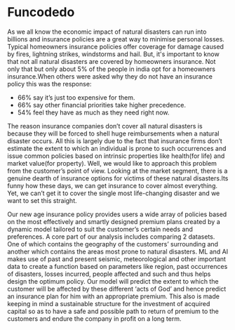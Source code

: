 # Funcodedo

As we all know the economic impact of natural disasters can run into billions and insurance policies are a great way to minimise personal losses. Typical homeowners insurance policies offer coverage for damage caused by fires, lightning strikes, windstorms and hail. But, it's important to know that not all natural disasters are covered by homeowners insurance. Not only that but only about 5% of the people in india opt for a homeowners insurance.When others were asked why they do not have an insurance policy this was the response:
- 66% say it’s just too expensive for them.
- 66% say other financial priorities take higher precedence.
- 54% feel they have as much as they need right now.
 
The reason insurance companies don’t cover all natural disasters is because they will be forced to shell huge reimbursements when a natural disaster occurs. All this is largely due to the fact that insurance firms don’t estimate the extent to which an individual is prone to such occurrences and issue common policies based on intrinsic properties like health(for life) and market value(for property).
Well, we would like to approach this problem from the customer’s point of view. Looking at the market segment, there is a genuine dearth of insurance options for victims of these natural disasters.Its funny how these days, we can get insurance to cover almost everything. Yet, we can’t get it to cover the single most life-changing disaster and we want to set this straight.

Our new age insurance policy provides users a wide array of policies based on the most effectively and smartly designed premium plans created by a dynamic model tailored to suit the customer’s certain needs and preferences. A core part of our analysis includes comparing 2 datasets. One of which contains the geography of the customers’ surrounding and another which contains the areas most prone to natural disasters. ML and AI makes use of past and present seismic, meteorological and other important data to create a function based on parameters like region, past occurrences of disasters, losses incurred, people affected and such and thus helps design the optimum policy. Our model will predict the extent to which the customer will be affected by these different ‘acts of God’ and hence predict an insurance plan for him with an appropriate premium.
This also is made keeping in mind a sustainable structure for the investment of acquired capital so as to have a safe and possible path to return of premium to the customers and endure the company in profit on a long term.
